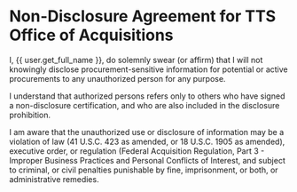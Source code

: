 Non-Disclosure Agreement for TTS Office of Acquisitions
=======================================================

I, {{ user.get_full_name }}, do solemnly swear (or affirm) that I will not
knowingly disclose procurement-sensitive information for potential or active
procurements to any unauthorized person for any purpose.

I understand that authorized persons refers only to others who  have signed a
non-disclosure certification, and who are also included in the disclosure
prohibition.

I am aware that the unauthorized use or disclosure of information may be a
violation of law (41 U.S.C. 423 as amended, or 18 U.S.C. 1905 as amended),
executive order, or regulation (Federal Acquisition Regulation, Part 3 -
Improper Business Practices and Personal Conflicts of Interest, and subject to
criminal, or civil penalties punishable by fine, imprisonment, or both, or
administrative remedies.
